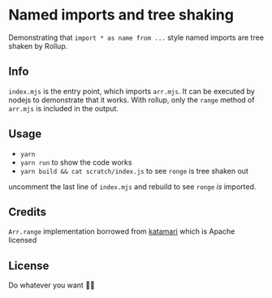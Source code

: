 Named imports and tree shaking
==============================

Demonstrating that `import * as name from ...` style named imports are tree shaken by Rollup.

Info
----
`index.mjs` is the entry point, which imports `arr.mjs`. It can be executed by nodejs to demonstrate that it works. With rollup, only the `range` method of `arr.mjs` is included in the output.

Usage
-----

* `yarn`
* `yarn run` to show the code works
* `yarn build && cat scratch/index.js` to see `ronge` is tree shaken out

uncomment the last line of `index.mjs` and rebuild to see `ronge` _is_ imported.

Credits
-------

`Arr.range` implementation borrowed from [katamari](https://github.com/ephox/katamari/blob/master/src/main/ts/ephox/katamari/api/Arr.ts#L39) which is Apache licensed

License
-------
Do whatever you want 🤷‍♂️
